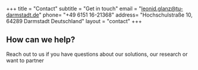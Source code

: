 +++
title = "Contact"
subtitle = "Get in touch"
email = "leonid.glanz@tu-darmstadt.de"
phone= "+49 6151 16-21368"
address= "Hochschulstraße 10, 64289 Darmstadt Deutschland"
layout = "contact"
+++


## How can we help?

Reach out to us if you have questions about our solutions, our research or want to partner



